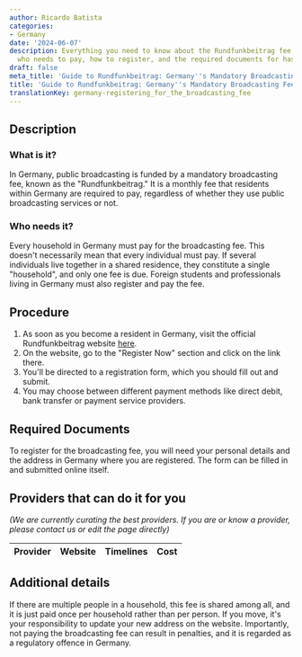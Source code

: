 ```yaml
---
author: Ricardo Batista
categories:
- Germany
date: '2024-06-07'
description: Everything you need to know about the Rundfunkbeitrag fee in Germany,
  who needs to pay, how to register, and the required documents for hassle-free payment.
draft: false
meta_title: 'Guide to Rundfunkbeitrag: Germany''s Mandatory Broadcasting Fee'
title: 'Guide to Rundfunkbeitrag: Germany''s Mandatory Broadcasting Fee'
translationKey: germany-registering_for_the_broadcasting_fee
---
```


## Description
### What is it?
In Germany, public broadcasting is funded by a mandatory broadcasting fee, known as the "Rundfunkbeitrag." It is a monthly fee that residents within Germany are required to pay, regardless of whether they use public broadcasting services or not.

### Who needs it?
Every household in Germany must pay for the broadcasting fee. This doesn't necessarily mean that every individual must pay. If several individuals live together in a shared residence, they constitute a single "household", and only one fee is due. Foreign students and professionals living in Germany must also register and pay the fee.

## Procedure
1. As soon as you become a resident in Germany, visit the official Rundfunkbeitrag website [here](https://www.rundfunkbeitrag.de/welcome/englisch/index_ger.html).
2. On the website, go to the "Register Now" section and click on the link there.
3. You'll be directed to a registration form, which you should fill out and submit.
4. You may choose between different payment methods like direct debit, bank transfer or payment service providers. 

## Required Documents
To register for the broadcasting fee, you will need your personal details and the address in Germany where you are registered. The form can be filled in and submitted online itself.

## Providers that can do it for you

_(We are currently curating the best providers. If you are or know a provider, please contact us or edit the page directly)_

| Provider        |     Website     |     Timelines    |       Cost      |
| --------------- | --------------- |  :-------------: | :-------------: |

## Additional details
If there are multiple people in a household, this fee is shared among all, and it is just paid once per household rather than per person. If you move, it's your responsibility to update your new address on the website. Importantly, not paying the broadcasting fee can result in penalties, and it is regarded as a regulatory offence in Germany.